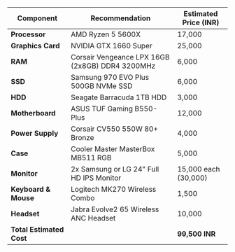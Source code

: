 

| Component         | Recommendation                                         | Estimated Price (INR) |
|-------------------|--------------------------------------------------------|-----------------------|
| **Processor**     | AMD Ryzen 5 5600X                                      | 17,000                |
| **Graphics Card** | NVIDIA GTX 1660 Super                                 | 25,000                |
| **RAM**           | Corsair Vengeance LPX 16GB (2x8GB) DDR4 3200MHz        | 6,000                 |
| **SSD**           | Samsung 970 EVO Plus 500GB NVMe SSD                    | 6,000                 |
| **HDD**           | Seagate Barracuda 1TB HDD                              | 3,000                 |
| **Motherboard**   | ASUS TUF Gaming B550-Plus                              | 12,000                |
| **Power Supply**  | Corsair CV550 550W 80+ Bronze                          | 4,000                 |
| **Case**          | Cooler Master MasterBox MB511 RGB                      | 5,000                 |
| **Monitor**       | 2x Samsung or LG 24" Full HD IPS Monitor               | 15,000 each (30,000)   |
| **Keyboard & Mouse** | Logitech MK270 Wireless Combo                         | 1,500                 |
| **Headset**       | Jabra Evolve2 65 Wireless ANC Headset                  | 10,000                |
| **Total Estimated Cost** |                                                      | **99,500 INR**         |
